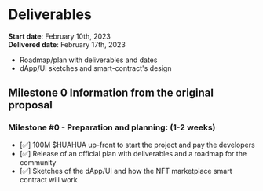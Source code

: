 # Deliverables
**Start date**: February 10th, 2023 <br>
**Delivered date**: February 17th, 2023

- Roadmap/plan with deliverables and dates
 - dApp/UI sketches and smart-contract's design

## Milestone 0 Information from the original proposal

### Milestone #0 - Preparation and planning: (1-2 weeks)
- [✅] 100M $HUAHUA up-front to start the project and pay the developers
- [✅] Release of an official plan with deliverables and a roadmap for the community
- [✅] Sketches of the dApp/UI and how the NFT marketplace smart contract will work
